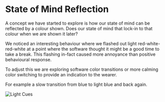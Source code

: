 # State of Mind Reflection

A concept we have started to explore is how our state of mind can be reflected by a colour shown. Does our state of mind that lock-in to that colour when we are shown it later?

We noticed an interesting behaviour where we flashed out light red-white-red-white at a point where the software thought it might be a good time to take a break. This flashing in-fact caused more annoyance than positive behavioural response. 

To adjust this we are exploring software color transitions or more calming color switching to provide an indication to the wearer. 

For example a slow transition from blue to light blue and back again. 

![Light Cues](https://cdn.shopify.com/s/files/1/0304/7905/7027/files/lightcues.png?v=1589633963)
